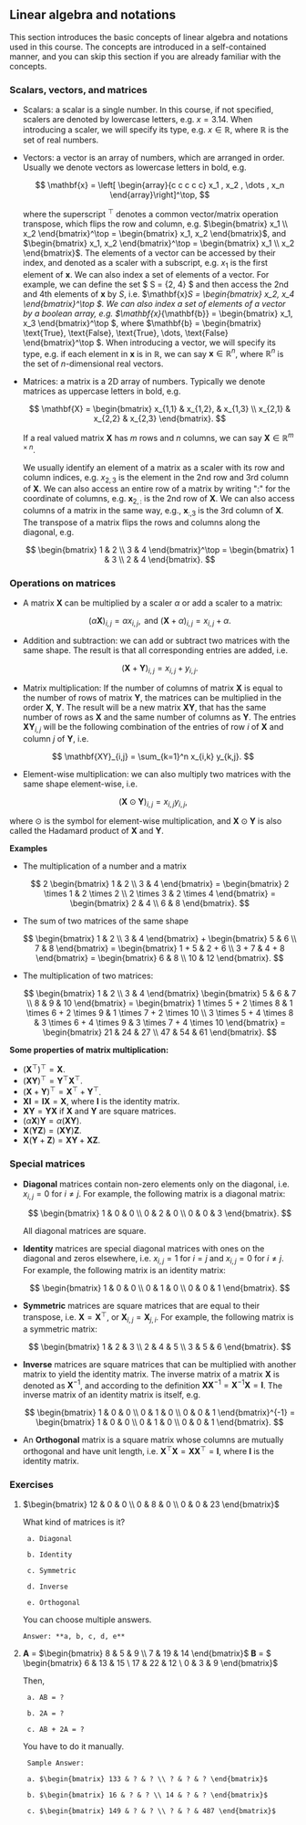 ## Linear algebra and notations

This section introduces the basic concepts of linear algebra and notations used in this course. The concepts are introduced in a self-contained manner, and you can skip this section if you are already familiar with the concepts.

### Scalars, vectors, and matrices

- Scalars: a scalar is a single number. In this course, if not specified, scalers are denoted by lowercase letters, e.g. $x = 3.14$. When introducing a scaler, we will specify its type, e.g. $x \in \mathbb{R}$, where $\mathbb{R}$ is the set of real numbers.
- Vectors: a vector is an array of numbers, which are arranged in order. Usually we denote vectors as lowercase letters in bold, e.g.

  $$
    \mathbf{x} = \left[ \begin{array}{c c c c c} x_1 , x_2 , \dots , x_n \end{array}\right]^\top,
  $$

  where the superscript $^\top$ denotes a common vector/matrix operation transpose, which flips the row and column, e.g. $\begin{bmatrix} x_1 \\ x_2 \end{bmatrix}^\top = \begin{bmatrix} x_1, x_2 \end{bmatrix}$, and $\begin{bmatrix} x_1, x_2 \end{bmatrix}^\top = \begin{bmatrix} x_1 \\ x_2 \end{bmatrix}$. The elements of a vector can be accessed by their index, and denoted as a scaler with a subscript, e.g. $x_1$ is the first element of $\mathbf{x}$. We can also index a set of elements of a vector. For example, we can define the set $ S = \{2, 4\} $ and then access the 2nd and 4th elements of $\mathbf{x}$ by $S$, i.e. $\mathbf{x}_S = \begin{bmatrix} x_2, x_4 \end{bmatrix}^\top $. We can also index a set of elements of a vector by a boolean array, e.g. $\mathbf{x}_{\mathbf{b}} = \begin{bmatrix} x_1, x_3 \end{bmatrix}^\top $, where $\mathbf{b} = \begin{bmatrix} \text{True}, \text{False}, \text{True}, \dots, \text{False} \end{bmatrix}^\top $. When introducing a vector, we will specify its type, e.g. if each element in $\mathbf{x}$ is in $\mathbb{R}$, we can say $\mathbf{x} \in \mathbb{R}^n$, where $\mathbb{R}^n$ is the set of $n$-dimensional real vectors.

<!-- Sometimes we need to index the elements of a vector by their position, e.g. $x_1$ is the first element of $\mathbf{x}$, $x_2$ is the second element of $\mathbf{x}$, and so on. In this case, we can use the following notations: -->

- Matrices: a matrix is a 2D array of numbers. Typically we denote matrices as uppercase letters in bold, e.g.

  <!-- $$
    \mathbf{X} = \begin{bmatrix} x_{1,1} & x_{1,2} & x_{1,3} \\ x_{2,1} & x_{2,2} & x_{2,3} \end{bmatrix}.
  $$  -->
  $$
    \mathbf{X} = \begin{bmatrix} x_{1,1} & x_{1,2}, & x_{1,3} \\ x_{2,1} & x_{2,2} & x_{2,3} \end{bmatrix}.
  $$

  If a real valued matrix $\mathbf{X}$ has $m$ rows and $n$ columns, we can say $\mathbf{X} \in \mathbb{R}^{m \times n}$.
   <!-- We can also index a set of elements of a matrix. For example, we can define the set $ S = {2, 4} $ and then access the 2nd and 4th rows of $\mathbf{X}$ by $S$, i.e. $\mathbf{X}_S = \begin{bmatrix} x_{2,1} & x_{2,2} & x_{2,3} \\ x_{4,1} & x_{4,2} & x_{4,3} \end{bmatrix}$. We can also index a set of elements of a matrix by a boolean array, e.g. $\mathbf{X}_{\mathbf{b}} = \begin{bmatrix} x_{1,1} & x_{1,2} & x_{1,3} \\ x_{3,1} & x_{3,2} & x_{3,3} \end{bmatrix}$, where $\mathbf{b} = \begin{bmatrix} True \\ False \\ True \\ \vdots\\ False \end{bmatrix}$.  -->
   We usually identify an element of a matrix as a scaler with its row and column indices, e.g. $x_{2,3}$ is the element in the 2nd row and 3rd column of $\mathbf{X}$. We can also access an entire row of a matrix by writing ":" for the coordinate of columns, e.g. $\mathbf{x}_{2, :}$ is the 2nd row of $\mathbf{X}$. We can also access columns of a matrix in the same way, e.g.,  $\mathbf{x}_{:,3}$ is the 3rd column of $\mathbf{X}$. The transpose of a matrix flips the rows and columns along the diagonal, e.g.

   $$
    \begin{bmatrix} 1 & 2 \\ 3 & 4 \end{bmatrix}^\top = \begin{bmatrix} 1 & 3 \\ 2 & 4 \end{bmatrix}.
   $$
<!-- - Tensors: a tensor is an array of numbers arranged on a regular grid with a variable number of axes, e.g. $$\mathbf{X} = \begin{bmatrix} x_{1,1,1} & x_{1,1,2} & x_{1,1,3} \\ x_{1,2,1} & x_{1,2,2} & x_{1,2,3} \\ x_{1,3,1} & x_{1,3,2} & x_{1,3,3} \end{bmatrix}.$$ -->

### Operations on matrices

- A matrix $\mathbf{X}$ can be multiplied by a scaler $\alpha$ or add a scaler to a matrix:

  $$
    (\alpha\mathbf{X})_{i, j}  =  \alpha x_{i,j}, \text{ and } (\mathbf{X} + \alpha)_{i, j}  =  x_{i,j} + \alpha.
  $$

- Addition and subtraction: we can add or subtract two matrices with the same shape. The result is that all corresponding entries are added, i.e.

  $$
    (\mathbf{X} + \mathbf{Y})_{i, j} = x_{i, j} + y_{i, j}.
  $$

 - Matrix multiplication: If the number of columns of matrix $\mathbf{X}$ is equal to the number of rows of matrix $\mathbf{Y}$, the matrices can be multiplied in the order $\mathbf{X}$, $\mathbf{Y}$. The result will be a new matrix $\mathbf{XY}$, that has the same number of rows as $\mathbf{X}$ and the same number of columns as $\mathbf{Y}$. The entries $\mathbf{XY}_{i,j}$ will be the following combination of the entries of row $i$ of $\mathbf{X}$ and column $j$ of $\mathbf{Y}$, i.e.

  $$
    \mathbf{XY}_{i,j} = \sum_{k=1}^n x_{i,k} y_{k,j}.
  $$

  - Element-wise multiplication: we can also multiply two matrices with the same shape element-wise, i.e.

  $$
    (\mathbf{X} \odot \mathbf{Y})_{i, j} = x_{i, j} y_{i, j},
  $$

  where $\odot$ is the symbol for element-wise multiplication, and $\mathbf{X} \odot \mathbf{Y}$ is also called the Hadamard product of $\mathbf{X}$ and $\mathbf{Y}$.


**Examples**

- The multiplication of a number and a matrix

  $$
    2  \begin{bmatrix} 1 & 2 \\ 3 & 4 \end{bmatrix} = \begin{bmatrix} 2 \times 1 & 2 \times 2 \\ 2 \times 3 & 2 \times 4 \end{bmatrix} = \begin{bmatrix} 2 & 4 \\ 6 & 8 \end{bmatrix}.
  $$

- The sum of two matrices of the same shape

  $$
    \begin{bmatrix} 1 & 2 \\ 3 & 4 \end{bmatrix} + \begin{bmatrix} 5 & 6 \\ 7 & 8 \end{bmatrix} = \begin{bmatrix} 1 + 5 & 2 + 6 \\ 3 + 7 & 4 + 8 \end{bmatrix} = \begin{bmatrix} 6 & 8 \\ 10 & 12 \end{bmatrix}.
  $$

- The multiplication of two matrices:

  $$
    \begin{bmatrix} 1 & 2 \\ 3 & 4 \end{bmatrix} \begin{bmatrix} 5 & 6 & 7 \\ 8 & 9 & 10 \end{bmatrix} = \begin{bmatrix} 1 \times 5 + 2 \times 8 & 1 \times 6 + 2 \times 9 & 1 \times 7 + 2 \times 10 \\ 3 \times 5 + 4 \times 8 & 3 \times 6 + 4 \times 9 & 3 \times 7 + 4 \times 10 \end{bmatrix} = \begin{bmatrix} 21 & 24 & 27 \\ 47 & 54 & 61 \end{bmatrix}.
  $$


**Some properties of matrix multiplication:**

- $(\mathbf{X}^\top)^\top = \mathbf{X}$.
- $(\mathbf{X} \mathbf{Y})^\top = \mathbf{Y}^\top \mathbf{X}^\top$.
- $(\mathbf{X} + \mathbf{Y})^\top = \mathbf{X}^\top + \mathbf{Y}^\top$.
- $\mathbf{X} \mathbf{I} = \mathbf{I} \mathbf{X} = \mathbf{X}$, where $\mathbf{I}$ is the identity matrix.
- $\mathbf{X} \mathbf{Y} = \mathbf{Y} \mathbf{X}$ if $\mathbf{X}$ and $\mathbf{Y}$ are square matrices.
- $(\alpha \mathbf{X}) \mathbf{Y} = \alpha (\mathbf{X} \mathbf{Y})$.
- $\mathbf{X} (\mathbf{Y} \mathbf{Z}) = (\mathbf{X} \mathbf{Y}) \mathbf{Z}$.
- $\mathbf{X} (\mathbf{Y} + \mathbf{Z}) = \mathbf{X} \mathbf{Y} + \mathbf{X} \mathbf{Z}$.


### Special matrices

- **Diagonal** matrices contain non-zero elements only on the diagonal, i.e. $x_{i,j} = 0$ for $i \neq j$. For example, the following matrix is a diagonal matrix:

  $$
    \begin{bmatrix} 1 & 0 & 0 \\ 0 & 2 & 0 \\ 0 & 0 & 3 \end{bmatrix}.
  $$

  All diagonal matrices are square.

- **Identity** matrices are special diagonal matrices with ones on the diagonal and zeros elsewhere, i.e. $x_{i,j} = 1$ for $i = j$ and $x_{i,j} = 0$ for $i \neq j$. For example, the following matrix is an identity matrix:

  $$
    \begin{bmatrix} 1 & 0 & 0 \\ 0 & 1 & 0 \\ 0 & 0 & 1 \end{bmatrix}.
  $$

- **Symmetric** matrices are square matrices that are equal to their transpose, i.e. $\mathbf{X} = \mathbf{X}^\top$, or $\mathbf{X}_{i,j} = \mathbf{X}_{j, i}$. For example, the following matrix is a symmetric matrix:

  $$
    \begin{bmatrix} 1 & 2 & 3 \\ 2 & 4 & 5 \\ 3 & 5 & 6 \end{bmatrix}.
  $$

- **Inverse** matrices are square matrices that can be multiplied with another matrix to yield the identity matrix. The inverse matrix of a matrix $\mathbf{X}$ is denoted as $\mathbf{X}^{-1}$, and according to the definition $\mathbf{X} \mathbf{X}^{-1} = \mathbf{X}^{-1} \mathbf{X} = \mathbf{I}$. The inverse matrix of an identity matrix is itself, e.g.

  $$
    \begin{bmatrix} 1 & 0 & 0 \\ 0 & 1 & 0 \\ 0 & 0 & 1 \end{bmatrix}^{-1} = \begin{bmatrix} 1 & 0 & 0 \\ 0 & 1 & 0 \\ 0 & 0 & 1 \end{bmatrix}.
  $$

- An **Orthogonal** matrix is a square matrix whose columns are mutually orthogonal and have unit length, i.e. $\mathbf{X}^\top \mathbf{X} = \mathbf{X} \mathbf{X}^\top = \mathbf{I}$, where $\mathbf{I}$ is the identity matrix.

### Exercises

1. $\begin{bmatrix} 12 & 0 & 0 \\ 0 & 8 & 0 \\ 0 & 0 & 23 \end{bmatrix}$

    What kind of matrices is it?

        a. Diagonal

        b. Identity

        c. Symmetric

        d. Inverse

        e. Orthogonal
    You can choose multiple answers.


   ```{toggle}
   Answer: **a, b, c, d, e**
   ```

2. **A** = $\begin{bmatrix} 8 & 5 & 9 \\ 7 & 19 & 14 \end{bmatrix}$
   **B** = $ \begin{bmatrix} 6 & 13 & 15 \\ 17 & 22 & 12 \\ 0 & 3 & 9 \end{bmatrix}$

    Then,

        a. AB = ?

        b. 2A = ?

        c. AB + 2A = ?
    You have to do it manually.


   ```{toggle}
    Sample Answer:

    a. $\begin{bmatrix} 133 & ? & ? \\ ? & ? & ? \end{bmatrix}$

    b. $\begin{bmatrix} 16 & ? & ? \\ 14 & ? & ? \end{bmatrix}$

    c. $\begin{bmatrix} 149 & ? & ? \\ ? & ? & 487 \end{bmatrix}$

   ```
